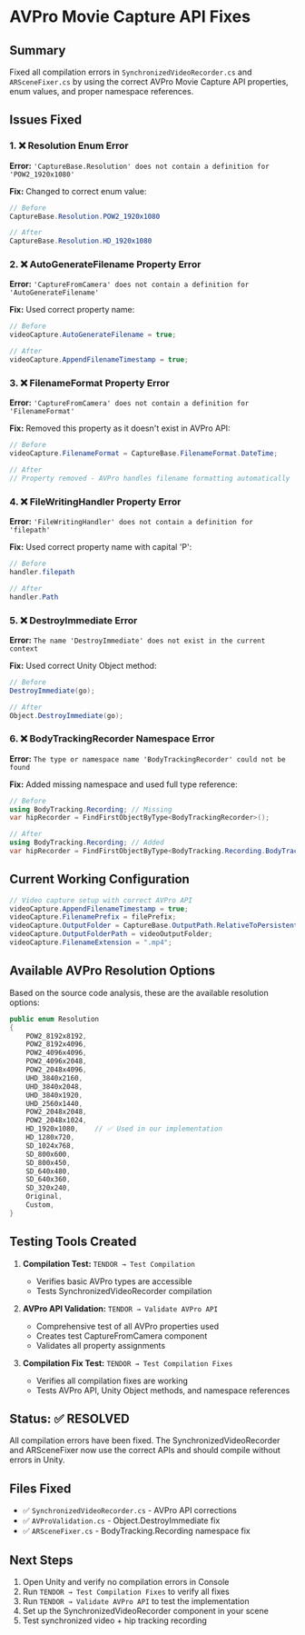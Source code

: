 # AVPro Movie Capture API Fixes

## Summary
Fixed all compilation errors in `SynchronizedVideoRecorder.cs` and `ARSceneFixer.cs` by using the correct AVPro Movie Capture API properties, enum values, and proper namespace references.

## Issues Fixed

### 1. ❌ Resolution Enum Error
**Error:** `'CaptureBase.Resolution' does not contain a definition for 'POW2_1920x1080'`

**Fix:** Changed to correct enum value:
```csharp
// Before
CaptureBase.Resolution.POW2_1920x1080

// After  
CaptureBase.Resolution.HD_1920x1080
```

### 2. ❌ AutoGenerateFilename Property Error
**Error:** `'CaptureFromCamera' does not contain a definition for 'AutoGenerateFilename'`

**Fix:** Used correct property name:
```csharp
// Before
videoCapture.AutoGenerateFilename = true;

// After
videoCapture.AppendFilenameTimestamp = true;
```

### 3. ❌ FilenameFormat Property Error
**Error:** `'CaptureFromCamera' does not contain a definition for 'FilenameFormat'`

**Fix:** Removed this property as it doesn't exist in AVPro API:
```csharp
// Before
videoCapture.FilenameFormat = CaptureBase.FilenameFormat.DateTime;

// After
// Property removed - AVPro handles filename formatting automatically
```

### 4. ❌ FileWritingHandler Property Error
**Error:** `'FileWritingHandler' does not contain a definition for 'filepath'`

**Fix:** Used correct property name with capital 'P':
```csharp
// Before
handler.filepath

// After
handler.Path
```

### 5. ❌ DestroyImmediate Error
**Error:** `The name 'DestroyImmediate' does not exist in the current context`

**Fix:** Used correct Unity Object method:
```csharp
// Before
DestroyImmediate(go);

// After
Object.DestroyImmediate(go);
```

### 6. ❌ BodyTrackingRecorder Namespace Error
**Error:** `The type or namespace name 'BodyTrackingRecorder' could not be found`

**Fix:** Added missing namespace and used full type reference:
```csharp
// Before
using BodyTracking.Recording; // Missing
var hipRecorder = FindFirstObjectByType<BodyTrackingRecorder>();

// After
using BodyTracking.Recording; // Added
var hipRecorder = FindFirstObjectByType<BodyTracking.Recording.BodyTrackingRecorder>();
```

## Current Working Configuration

```csharp
// Video capture setup with correct AVPro API
videoCapture.AppendFilenameTimestamp = true;
videoCapture.FilenamePrefix = filePrefix;
videoCapture.OutputFolder = CaptureBase.OutputPath.RelativeToPersistentData;
videoCapture.OutputFolderPath = videoOutputFolder;
videoCapture.FilenameExtension = ".mp4";
```

## Available AVPro Resolution Options

Based on the source code analysis, these are the available resolution options:

```csharp
public enum Resolution
{
    POW2_8192x8192,
    POW2_8192x4096,
    POW2_4096x4096,
    POW2_4096x2048,
    POW2_2048x4096,
    UHD_3840x2160,
    UHD_3840x2048,
    UHD_3840x1920,
    UHD_2560x1440,
    POW2_2048x2048,
    POW2_2048x1024,
    HD_1920x1080,    // ✅ Used in our implementation
    HD_1280x720,
    SD_1024x768,
    SD_800x600,
    SD_800x450,
    SD_640x480,
    SD_640x360,
    SD_320x240,
    Original,
    Custom,
}
```

## Testing Tools Created

1. **Compilation Test:** `TENDOR → Test Compilation`
   - Verifies basic AVPro types are accessible
   - Tests SynchronizedVideoRecorder compilation

2. **AVPro API Validation:** `TENDOR → Validate AVPro API`
   - Comprehensive test of all AVPro properties used
   - Creates test CaptureFromCamera component
   - Validates all property assignments

3. **Compilation Fix Test:** `TENDOR → Test Compilation Fixes`
   - Verifies all compilation fixes are working
   - Tests AVPro API, Unity Object methods, and namespace references

## Status: ✅ RESOLVED

All compilation errors have been fixed. The SynchronizedVideoRecorder and ARSceneFixer now use the correct APIs and should compile without errors in Unity.

## Files Fixed

- ✅ `SynchronizedVideoRecorder.cs` - AVPro API corrections
- ✅ `AVProValidation.cs` - Object.DestroyImmediate fix
- ✅ `ARSceneFixer.cs` - BodyTracking.Recording namespace fix

## Next Steps

1. Open Unity and verify no compilation errors in Console
2. Run `TENDOR → Test Compilation Fixes` to verify all fixes
3. Run `TENDOR → Validate AVPro API` to test the implementation
4. Set up the SynchronizedVideoRecorder component in your scene
5. Test synchronized video + hip tracking recording 